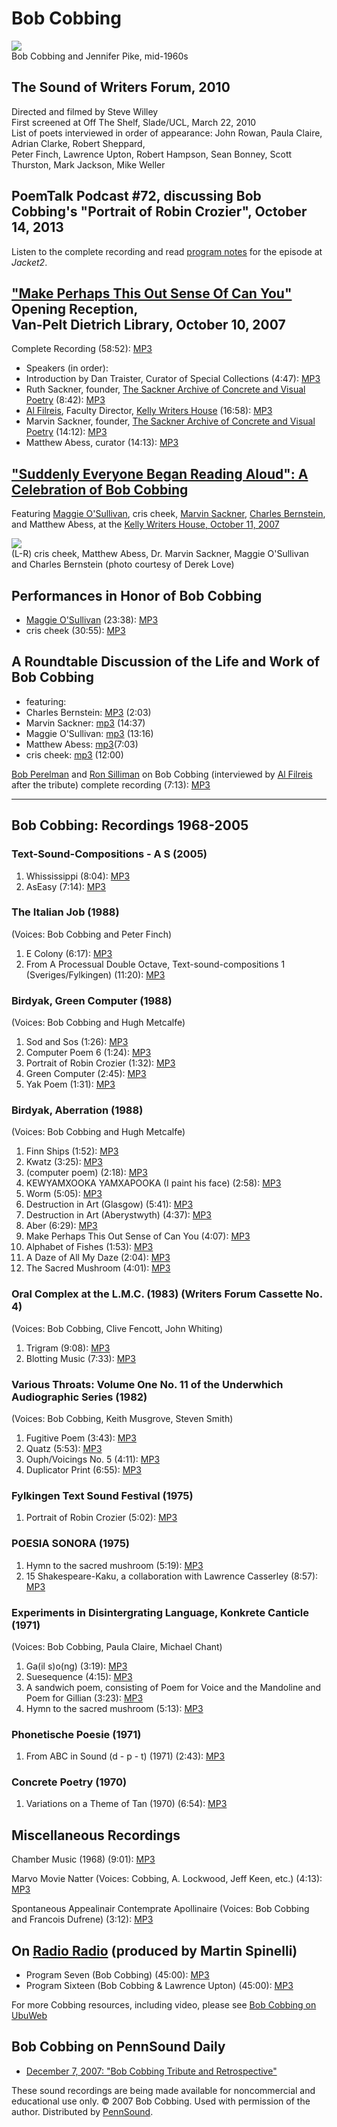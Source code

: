 Bob Cobbing
===========

![](http://epc.buffalo.edu/authors/cobbing/photos/cobpike3.jpg)  
Bob Cobbing and Jennifer Pike, mid-1960s


The Sound of Writers Forum, 2010
--------------------------------

Directed and filmed by Steve Willey  
First screened at Off The Shelf, Slade/UCL, March 22, 2010  
List of poets interviewed in order of appearance: John Rowan, Paula Claire, Adrian Clarke, Robert Sheppard,  
Peter Finch, Lawrence Upton, Robert Hampson, Sean Bonney, Scott Thurston, Mark Jackson, Mike Weller

PoemTalk Podcast \#72, discussing Bob Cobbing's "Portrait of Robin Crozier", October 14, 2013
---------------------------------------------------------------------------------------------

Listen to the complete recording and read [program notes](https://jacket2.org/podcasts/gone-word-word-poemtalk-72) for the episode at *Jacket2*.

["Make Perhaps This Out Sense Of Can You"](http://www.library.upenn.edu/exhibits/cobbing.html) Opening
Reception,  
Van-Pelt Dietrich Library, October 10, 2007
------------------------------------------------------------------------------------------------------

Complete Recording (58:52): [MP3](http://media.sas.upenn.edu/pennsound/authors/Cobbing/Cobbing-Tribute-Recordings/bob-cobbing-opening-full_van-pelt_10-10-07.mp3)

-   Speakers (in order):  
-   Introduction by Dan Traister, Curator of Special Collections (4:47): [MP3](http://media.sas.upenn.edu/pennsound/authors/Cobbing/Cobbing-Tribute-Recordings/bob-cobbing-opening-intro_van-pelt_10-10-07.mp3)
-   Ruth Sackner, founder, [The Sackner Archive of Concrete and Visual Poetry](http://www.rediscov.com/sacknerarchives/) (8:42): [MP3](http://media.sas.upenn.edu/pennsound/authors/Cobbing/Cobbing-Tribute-Recordings/bob-cobbing-opening-2_van-pelt_10-10-07.mp3)
-   [Al Filreis](Filreis.html), Faculty Director, [Kelly Writers House](http://writing.upenn.edu/~wh) (16:58): [MP3](http://media.sas.upenn.edu/pennsound/authors/Cobbing/Cobbing-Tribute-Recordings/bob-cobbing-opening-3_van-pelt_10-10-07.mp3)
-   Marvin Sackner, founder, [The Sackner Archive of Concrete and Visual Poetry](http://www.rediscov.com/sacknerarchives/) (14:12): [MP3](http://media.sas.upenn.edu/pennsound/authors/Cobbing/Cobbing-Tribute-Recordings/bob-cobbing-opening-4_van-pelt_10-10-07.mp3)
-   Matthew Abess, curator (14:13): [MP3](http://media.sas.upenn.edu/pennsound/authors/Cobbing/Cobbing-Tribute-Recordings/bob-cobbing-opening-5_van-pelt_10-10-07.mp3)

["Suddenly Everyone Began Reading Aloud": A Celebration of Bob Cobbing](http://writing.upenn.edu/wh/archival/events/cobbing/)
-----------------------------------------------------------------------------------------------------------------------------

Featuring [Maggie O'Sullivan](OSullivan.html), cris cheek, [Marvin Sackner](http://www.rediscov.com/sacknerarchives/),
[Charles Bernstein](Bernstein.html),  
and Matthew Abess, at the [Kelly Writers House, October 11, 2007](http://writing.upenn.edu/wh/calendar/1007.html#11)

![](http://media.sas.upenn.edu/pennsound/misc/Images/maggie-scroll.jpg)  
(L-R) cris cheek, Matthew Abess, Dr. Marvin Sackner, Maggie O'Sullivan and Charles Bernstein (photo courtesy of Derek Love)

Performances in Honor of Bob Cobbing
------------------------------------

-   [Maggie O'Sullivan](OSullivan.html) (23:38): [MP3](http://media.sas.upenn.edu/pennsound/authors/OSullivan/OSullivan-Maggie_Cobbing-Tribute_UPenn_10-11-07.mp3)
-   cris cheek (30:55): [MP3](http://media.sas.upenn.edu/pennsound/authors/cheek/cheek-cris_Performance_Suddenly-Everyone-Began_KWH_10-11-07.mp3)

A Roundtable Discussion of the Life and Work of Bob Cobbing
-----------------------------------------------------------

-   featuring:
-   Charles Bernstein: [MP3](http://media.sas.upenn.edu/pennsound/authors/Cobbing/Suddenly-Everyone-Began/Bernstein-Charles_01_Discussion_Suddenly-Everyone-Began_KWH_10-11-07.mp3) (2:03)
-   Marvin Sackner: [mp3](http://media.sas.upenn.edu/pennsound/authors/Cobbing/Suddenly-Everyone-Began/Sackner-Marvin_02_Discussion_Suddenly-Everyone-Began_KWH_10-11-07.mp3) (14:37)
-   Maggie O'Sullivan: [mp3](http://media.sas.upenn.edu/pennsound/authors/Cobbing/Suddenly-Everyone-Began/OSullivan-Maggie_03_Discussion_Suddenly-Everyone-Began_KWH_10-11-07.mp3) (13:16)
-   Matthew Abess: [mp3](http://media.sas.upenn.edu/pennsound/authors/Cobbing/Suddenly-Everyone-Began/Abess-Matthew_04_Discussion_Suddenly-Everyone-Began_KWH_10-11-07.mp3)(7:03)
-   cris cheek: [mp3](http://media.sas.upenn.edu/pennsound/authors/Cobbing/Suddenly-Everyone-Began/Cheek-Cris_05_Discussion_Suddenly-Everyone-Began_KWH_10-11-07.mp3) (12:00)

[Bob Perelman](Perelman.html) and [Ron Silliman](Silliman.html) on Bob Cobbing (interviewed by
[Al Filreis](Filreis.html) after the tribute) complete recording (7:13): [MP3](http://media.sas.upenn.edu/pennsound/authors/Cobbing/Cobbing-Tribute-Recordings/Perelman-Bob_on-Bob-Cobbing-with-Silliman_UPenn_10-11-07.mp3)

------------------------------------------------------------------------

Bob Cobbing: Recordings 1968-2005
---------------------------------

### Text-Sound-Compositions - A S (2005)

1.  Whississippi (8:04): [MP3](http://media.sas.upenn.edu/pennsound/authors/Cobbing/misc/Cobbing-Bob_Whississippi_Text-Sound-Compositions-A-S_01_2005.mp3)
2.  AsEasy (7:14): [MP3](http://media.sas.upenn.edu/pennsound/authors/Cobbing/misc/Cobbing-Bob_As-Easy_Text-Sound-Compositions-A-S_02_1995.mp3)

### The Italian Job (1988)

(Voices: Bob Cobbing and Peter Finch)

1.  E Colony (6:17): [MP3](http://media.sas.upenn.edu/pennsound/authors/Cobbing/The-Italian-Job/Cobbing-Bob_01_E-Colony_The-Italian-Job_1988.mp3)
2.  From A Processual Double Octave, Text-sound-compositions 1 (Sveriges/Fylkingen) (11:20): [MP3](http://media.sas.upenn.edu/pennsound/authors/Cobbing/The-Italian-Job/Cobbing-Bob_02_From-A-Processual-Double-Octave_The-Italian-Job_1988.mp3)

### Birdyak, <span class="title">Green Computer</span> (1988)

(Voices: Bob Cobbing and Hugh Metcalfe)

1.  Sod and Sos (1:26): [MP3](http://media.sas.upenn.edu/pennsound/authors/Cobbing/Birdyak-Green-Computer/Cobbing-Bob_01_Sod-And-Sos_Birdyak-Green-Computer_1988.mp3)  
2.  Computer Poem 6 (1:24): [MP3](http://media.sas.upenn.edu/pennsound/authors/Cobbing/Birdyak-Green-Computer/Cobbing-Bob_02_Computer-Poem-6_Birdyak-Green-Computer_1988.mp3)  
3.  Portrait of Robin Crozier (1:32): [MP3](http://media.sas.upenn.edu/pennsound/authors/Cobbing/Birdyak-Green-Computer/Cobbing-Bob_03_Portrait-Of-Robin-Crozier_Birdyak-Green-Computer_1988.mp3)  
4.  Green Computer (2:45): [MP3](http://media.sas.upenn.edu/pennsound/authors/Cobbing/Birdyak-Green-Computer/Cobbing-Bob_04_Green-Computer_Birdyak-Green-Computer_1988.mp3)  
5.  Yak Poem (1:31): [MP3](http://media.sas.upenn.edu/pennsound/authors/Cobbing/Birdyak-Green-Computer/Cobbing-Bob_05_Yak-Poem_Birdyak-Green-Computer_1988.mp3)  

### Birdyak, <span class="title">Aberration</span> (1988)

(Voices: Bob Cobbing and Hugh Metcalfe)

1.  Finn Ships (1:52): [MP3](http://media.sas.upenn.edu/pennsound/authors/Cobbing/Birdyak-Aberration/Cobbing-Bob_01_Finn-Ships_Birdyak-Aberration_1988.mp3)
2.  Kwatz (3:25): [MP3](http://media.sas.upenn.edu/pennsound/authors/Cobbing/Birdyak-Aberration/Cobbing-Bob_02_Kwatz_Birdyak-Aberration_1988.mp3)
3.  (computer poem) (2:18): [MP3](http://media.sas.upenn.edu/pennsound/authors/Cobbing/Birdyak-Aberration/Cobbing-Bob_03_Computer-Poem_Birdyak-Aberration_1988.mp3)
4.  KEWYAMXOOKA YAMXAPOOKA (I paint his face) (2:58): [MP3](http://media.sas.upenn.edu/pennsound/authors/Cobbing/Birdyak-Aberration/Cobbing-Bob_04_KEWYAMXOOKA-YAMXAPOOKA_Birdyak-Aberration_1988.mp3)
5.  Worm (5:05): [MP3](http://media.sas.upenn.edu/pennsound/authors/Cobbing/Birdyak-Aberration/Cobbing-Bob_05_Worm_Birdyak-Aberration_1988.mp3)
6.  Destruction in Art (Glasgow) (5:41): [MP3](http://media.sas.upenn.edu/pennsound/authors/Cobbing/Birdyak-Aberration/Cobbing-Bob_06_Destruction-In-Art-Glasgow_Birdyak-Aberration_1983.mp3)
7.  Destruction in Art (Aberystwyth) (4:37): [MP3](http://media.sas.upenn.edu/pennsound/authors/Cobbing/Birdyak-Aberration/Cobbing-Bob_07_Destruction-In-Art-Aberystwyth_Birdyak-Aberration_1988.mp3)
8.  Aber (6:29): [MP3](http://media.sas.upenn.edu/pennsound/authors/Cobbing/Birdyak-Aberration/Cobbing-Bob_08_Aber_Birdyak-Aberration_1988.mp3)
9.  Make Perhaps This Out Sense of Can You (4:07): [MP3](http://media.sas.upenn.edu/pennsound/authors/Cobbing/Birdyak-Aberration/Cobbing-Bob_09_Make-Perhaps-This-Out-Sense-Of-Can-You_Birdyak-Aberration_1988.mp3)
10. Alphabet of Fishes (1:53): [MP3](http://media.sas.upenn.edu/pennsound/authors/Cobbing/Birdyak-Aberration/Cobbing-Bob_10_Alphabet-Of-Fishes_Birdyak-Aberration_1988.mp3)
11. A Daze of All My Daze (2:04): [MP3](http://media.sas.upenn.edu/pennsound/authors/Cobbing/Birdyak-Aberration/Cobbing-Bob_11_A-Daze-Of-All-My-Daze_Birdyak-Aberration_1988.mp3)
12. The Sacred Mushroom (4:01): [MP3](http://media.sas.upenn.edu/pennsound/authors/Cobbing/Birdyak-Aberration/Cobbing-Bob_12_The-Sacred-Mushroom_Birdyak-Aberration_1988.mp3)

### Oral Complex at the L.M.C. (1983) (Writers Forum Cassette No. 4)

(Voices: Bob Cobbing, Clive Fencott, John Whiting)

1.  Trigram (9:08): [MP3](http://media.sas.upenn.edu/pennsound/authors/Cobbing/Oral-Complex-at-LMC/Cobbing-Bob_01_Trigram_Oral-Complex-At-The-LMC_1983.mp3)
2.  Blotting Music (7:33): [MP3](http://media.sas.upenn.edu/pennsound/authors/Cobbing/Oral-Complex-at-LMC/Cobbing-Bob_02_Blotting-Music_Oral-Complex-At-The-LMC_1983.mp3)

### Various Throats: Volume One No. 11 of the Underwhich Audiographic Series (1982)

(Voices: Bob Cobbing, Keith Musgrove, Steven Smith)

1.  Fugitive Poem (3:43): [MP3](http://media.sas.upenn.edu/pennsound/authors/Cobbing/Various-Throats/Cobbing-Bob_01_Fugitive-Poem_Various-Throats_1982.mp3)
2.  Quatz (5:53): [MP3](http://media.sas.upenn.edu/pennsound/authors/Cobbing/Various-Throats/Cobbing-Bob_02_Quatz_Various-Throats_1982.mp3)
3.  Ouph/Voicings No. 5 (4:11): [MP3](http://media.sas.upenn.edu/pennsound/authors/Cobbing/Various-Throats/Cobbing-Bob_03_Ouph-Voicings-No-5_Various-Throats_1982.mp3)
4.  Duplicator Print (6:55): [MP3](http://media.sas.upenn.edu/pennsound/authors/Cobbing/Various-Throats/Cobbing-Bob_04_Duplicator-Print_Various-Throats_1982.mp3)

### Fylkingen Text Sound Festival (1975)

1.  Portrait of Robin Crozier (5:02): [MP3](http://media.sas.upenn.edu/pennsound/authors/Cobbing/Fylkingen-Festival/Cobbing-Bob_01_Portrait-Of-Robin-Crozier_Fylkingen-Festival_1976.mp3)

### POESIA SONORA (1975)

1.  Hymn to the sacred mushroom (5:19): [MP3](http://media.sas.upenn.edu/pennsound/authors/Cobbing/POESIA%20SONORA/Cobbing-Bob_01_Hymn-To-The-Sacred-Mushroom_Poesia-Sonora_1975.mp3)
2.  15 Shakespeare-Kaku, a collaboration with Lawrence Casserley (8:57): [MP3](http://media.sas.upenn.edu/pennsound/authors/Cobbing/POESIA%20SONORA/Cobbing-Bob_02_Shakespeare-Kaku_Poesia-Sonora_1975.mp3)

### Experiments in Disintergrating Language, <span class="title">Konkrete Canticle</span> (1971)

(Voices: Bob Cobbing, Paula Claire, Michael Chant)

1.  Ga(il s)o(ng) (3:19): [MP3](http://media.sas.upenn.edu/pennsound/authors/Cobbing/Konkrete-Canticle/Cobbing-Bob_01_Gail-Song_Experiments-Konkrete-Canticle-Experiments_18_1971.mp3)
2.  Suesequence (4:15): [MP3](http://media.sas.upenn.edu/pennsound/authors/Cobbing/Konkrete-Canticle/Cobbing-Bob_02_Suesequence_Experiments-Konkrete-Canticle-Experiments_21_1971.mp3)
3.  A sandwich poem, consisting of Poem for Voice and the Mandoline and Poem for Gillian (3:23): [MP3](http://media.sas.upenn.edu/pennsound/authors/Cobbing/Konkrete-Canticle/Cobbing-Bob_03_A-Sandwich-Poem_Konkrete-Canticle-Experiments_23_1971.mp3)
4.  Hymn to the sacred mushroom (5:13): [MP3](http://media.sas.upenn.edu/pennsound/authors/Cobbing/Konkrete-Canticle/Cobbing-Bob_04_Hymn-To-The-Sacred-Mushroom_Konkrete-Canticle-Experiments_24_1971.mp3)

### Phonetische Poesie (1971)

1.  From ABC in Sound (d - p - t) (1971) (2:43): [MP3](http://media.sas.upenn.edu/pennsound/authors/Cobbing/misc/Cobbing-Bob_From-Abc-In-Sound-D-P-T_Phonetische-Poesie_14_1971.mp3)

### Concrete Poetry (1970)

1.  Variations on a Theme of Tan (1970) (6:54): [MP3](http://media.sas.upenn.edu/pennsound/authors/Cobbing/misc/Cobbing_Bob_Variations-On-A-Theme-Of-Tan_Concrete-Poetry_08_1970.mp3)

Miscellaneous Recordings
------------------------

Chamber Music (1968) (9:01): [MP3](http://media.sas.upenn.edu/pennsound/authors/Cobbing/misc/Cobbing-Bob_Chamber-Music_Text-Sound-Compositions-1_03_1968.mp3)

Marvo Movie Natter (Voices: Cobbing, A. Lockwood, Jeff Keen, etc.) (4:13): [MP3](http://media.sas.upenn.edu/pennsound/authors/Cobbing/misc/Cobbing-Bob_Marvo-Movie-Natter_Ou-Review-Disc-3_04_.mp3)

Spontaneous Appealinair Contemprate Apollinaire (Voices: Bob Cobbing and Francois Dufrene) (3:12): [MP3](http://media.sas.upenn.edu/pennsound/authors/Cobbing/misc/Cobbing-Bob_Spontaneous-Appealinair-Contemprate-Apollinaire_Ou-Review-Disc-3_05.mp3)

On [Radio Radio](http://writing.upenn.edu/pennsound/x/RadioRadio.html) (produced by Martin Spinelli)
----------------------------------------------------------------------------------------------------

-   Program Seven (Bob Cobbing) (45:00): [MP3](http://media.sas.upenn.edu/pennsound/groups/radioradio/07_Bob-Cobbing_Radio-Radio_NY_2003.mp3)
-   Program Sixteen (Bob Cobbing & Lawrence Upton) (45:00): [MP3](http://media.sas.upenn.edu/pennsound/groups/radioradio/16_Bob-Cobbing_Lawrence-Upton_Radio-Radio_NY_2003.mp3)

For more Cobbing resources, including video, please see [Bob Cobbing on UbuWeb](http://www.ubu.com/film/cobbing.html)

Bob Cobbing on PennSound Daily
------------------------------

-   [December 7, 2007: "Bob Cobbing Tribute and Retrospective"](http://writing.upenn.edu/pennsound/daily/200712.php#7_00:53)

  

These sound recordings are being made available for noncommercial and educational use only.
© 2007 Bob Cobbing. Used with permission of the author. Distributed by [PennSound](../index.html).
